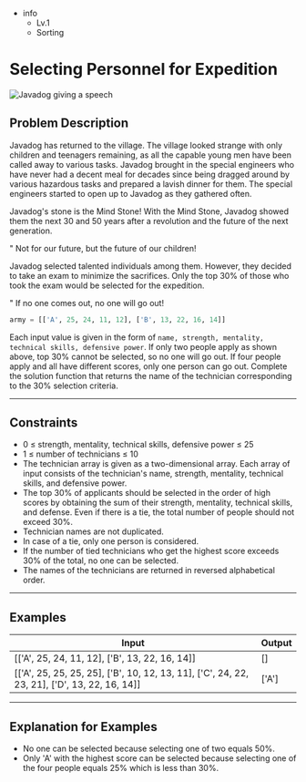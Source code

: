- info
    - Lv.1
    - Sorting

# Selecting Personnel for Expedition
![Javadog giving a speech](./3_1.webp)

## Problem Description
Javadog has returned to the village. The village looked strange with only children and teenagers remaining, as all the capable young men have been called away to various tasks. Javadog brought in the special engineers who have never had a decent meal for decades since being dragged around by various hazardous tasks and prepared a lavish dinner for them. The special engineers started to open up to Javadog as they gathered often.

Javadog's stone is the Mind Stone! With the Mind Stone, Javadog showed them the next 30 and 50 years after a revolution and the future of the next generation.

" Not for our future, but the future of our children!

Javadog selected talented individuals among them. However, they decided to take an exam to minimize the sacrifices. Only the top 30% of those who took the exam would be selected for the expedition.


" If no one comes out, no one will go out!

```py
army = [['A', 25, 24, 11, 12], ['B', 13, 22, 16, 14]]
```

Each input value is given in the form of `name, strength, mentality, technical skills, defensive power`. If only two people apply as shown above, top 30% cannot be selected, so no one will go out. If four people apply and all have different scores, only one person can go out. Complete the solution function that returns the name of the technician corresponding to the 30% selection criteria.



---

## Constraints

- 0 ≤ strength, mentality, technical skills, defensive power ≤ 25
- 1 ≤ number of technicians ≤ 10
- The technician array is given as a two-dimensional array. Each array of input consists of the technician's name, strength, mentality, technical skills, and defensive power.
- The top 30% of applicants should be selected in the order of high scores by obtaining the sum of their strength, mentality, technical skills, and defense. Even if there is a tie, the total number of people should not exceed 30%.
- Technician names are not duplicated.
- In case of a tie, only one person is considered.
- If the number of tied technicians who get the highest score exceeds 30% of the total, no one can be selected.
- The names of the technicians are returned in reversed alphabetical order.

---

## Examples

|          Input         |  Output |
| ------------------------ | ------- |
| [['A', 25, 24, 11, 12], ['B', 13, 22, 16, 14]] | [] |
| [['A', 25, 25, 25, 25], ['B', 10, 12, 13, 11], ['C', 24, 22, 23, 21], ['D', 13, 22, 16, 14]] | ['A'] |

---

## Explanation for Examples

- No one can be selected because selecting one of two equals 50%.
- Only 'A' with the highest score can be selected because selecting one of the four people equals 25% which is less than 30%.